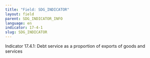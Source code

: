 ```yaml
---
title: "Field: SDG_INDICATOR"
layout: field
parent: SDG_INDICATOR_INFO
language: en
indicator: 17-4-1
slug: SDG_INDICATOR
---
```

Indicator 17.4.1: Debt service as a proportion of exports of goods and services